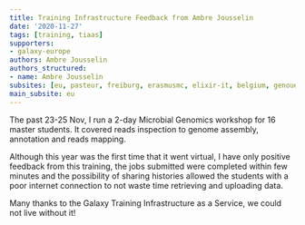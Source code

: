 ```yaml
---
title: Training Infrastructure Feedback from Ambre Jousselin
date: '2020-11-27'
tags: [training, tiaas]
supporters:
- galaxy-europe
authors: Ambre Jousselin
authors_structured:
- name: Ambre Jousselin
subsites: [eu, pasteur, freiburg, erasmusmc, elixir-it, belgium, genouest]
main_subsite: eu
---
```


The past 23-25 Nov, I run a 2-day Microbial Genomics workshop for 16 master students. It covered reads inspection to genome assembly, annotation and reads mapping.

Although this year was the first time that it went virtual, I have only positive feedback from this training, the jobs submitted were completed within few minutes and the possibility of sharing histories allowed the students with a poor internet connection to not waste time retrieving and uploading data.

Many thanks to the Galaxy Training Infrastructure as a Service, we could not live without it!
